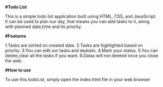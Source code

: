 **#Todo List**

This is a simple todo list application built using HTML, CSS, and JavaScript. It can be used to plan our day, that means you can add tasks to it, along with planned date,time and its priority.

**#Features**

1.Tasks are sorted on created date.
2.Tasks are highlighted based on priority.
3.You can edit our tasks and deatails.
4.Mark your status.
5.You can delete,clear all the tasks if you want.
6.Datas will not deleted once you close the web.

**#How to use**

To use this todoList, simply open the index.html file in your web browser

